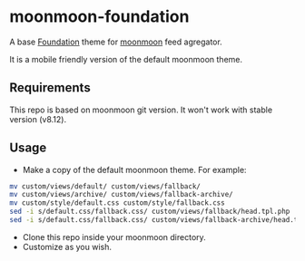# moonmoon-foundation
A base [Foundation](https://github.com/zurb/foundation) theme for [moonmoon](https://github.com/mauricesvay/moonmoon) feed agregator.

It is a mobile friendly version of the default moonmoon theme.

Requirements
------------
This repo is based on moonmoon git version. It won't work with stable version (v8.12).

Usage
----------
* Make a copy of the default moonmoon theme. For example:
```sh
mv custom/views/default/ custom/views/fallback/
mv custom/views/archive/ custom/views/fallback-archive/
mv custom/style/default.css custom/style/fallback.css
sed -i s/default.css/fallback.css/ custom/views/fallback/head.tpl.php
sed -i s/default.css/fallback.css/ custom/views/fallback-archive/head.tpl.php
```
* Clone this repo inside your moonmoon directory.
* Customize as you wish.
